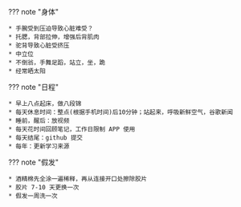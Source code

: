 
??? note "身体"

    * 手腕受到压迫导致心脏难受？
    * 托腮，背部拉伸，增强后背肌肉
    * 驼背导致心脏受挤压
    * 中立位
    * 不倒翁，手舞足蹈，站立，坐，跪
    * 经常晒太阳

??? note "日程"

    * 早上八点起床，做八段锦
    * 每天休息时间：整点(根据手机时间)后10分钟；站起来，呼吸新鲜空气，谷歌新闻
    * 睡前，醒后：放视频
    * 每天花时间回顾笔记，工作日限制 APP 使用
    * 每天结尾：github 提交
    * 每年：更新学习来源

??? note "假发"

    * 酒精棉先全涂一遍稀释，再从连接开口处擦除胶片
    * 胶片 7-10 天更换一次
    * 假发一周洗一次


